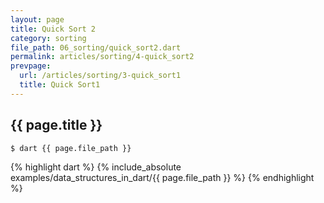 ```yaml
---
layout: page
title: Quick Sort 2
category: sorting
file_path: 06_sorting/quick_sort2.dart
permalink: articles/sorting/4-quick_sort2
prevpage:
  url: /articles/sorting/3-quick_sort1
  title: Quick Sort1
---
```


## {{ page.title }}

```terminal
$ dart {{ page.file_path }}
```      


{% highlight dart %}
{% include_absolute examples/data_structures_in_dart/{{ page.file_path }} %}
{% endhighlight %}      
